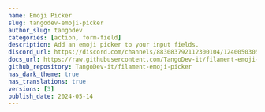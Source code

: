 ```yaml
---
name: Emoji Picker
slug: tangodev-emoji-picker
author_slug: tangodev
categories: [action, form-field]
description: Add an emoji picker to your input fields.
discord_url: https://discord.com/channels/883083792112300104/1240050305362563162
docs_url: https://raw.githubusercontent.com/TangoDev-it/filament-emoji-picker/main/README.md
github_repository: TangoDev-it/filament-emoji-picker
has_dark_theme: true
has_translations: true
versions: [3]
publish_date: 2024-05-14
---
```

